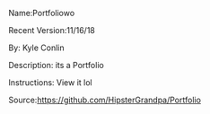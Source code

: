 Name:Portfoliowo

Recent Version:11/16/18

By: Kyle Conlin

Description: its a Portfolio

Instructions: View it lol

Source:https://github.com/HipsterGrandpa/Portfolio
